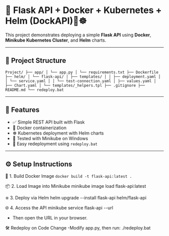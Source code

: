 # 🚀 Flask API + Docker + Kubernetes + Helm  (DockAPI)🐳☸️

This project demonstrates deploying a simple **Flask API** using **Docker**, **Minikube Kubernetes Cluster**, and **Helm** charts.

---

## 📁 Project Structure
`Project/
├── app/
│ └── app.py
│ └── requirements.txt
├── Dockerfile
├── helm/
│ └── flask-api/
│ ├── templates/
│ │ ├── deployment.yaml
│ │ └── service.yaml
│ │ └── test-connection.yaml
│ ├── values.yaml
│ ├── Chart.yaml
│ └── templates/_helpers.tpl
├── .gitignore
├── README.md
└── redeploy.bat
`

---

## 🧪 Features

- ✅ Simple REST API built with Flask
- 🐳 Docker containerization
- ☸️ Kubernetes deployment with Helm charts
- 🚀 Tested with Minikube on Windows
- 🔄 Easy redeployment using `redeploy.bat`

---

## ⚙️ Setup Instructions

🔧 1. Build Docker Image
`docker build -t flask-api:latest .`

📦 2. Load Image into Minikube
minikube image load flask-api:latest

⎈ 3. Deploy via Helm
helm upgrade --install flask-api helm/flask-api

🌐 4. Access the API
minikube service flask-api --url
- Then open the URL in your browser.

🛠️ Redeploy on Code Change
-Modify app.py, then run: 
./redeploy.bat


 
